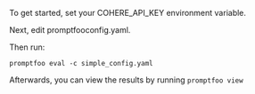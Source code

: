 To get started, set your COHERE_API_KEY environment variable.

Next, edit promptfooconfig.yaml.

Then run:

```
promptfoo eval -c simple_config.yaml
```

Afterwards, you can view the results by running `promptfoo view`
